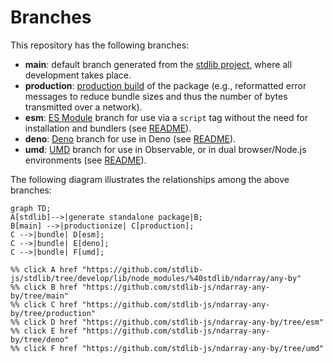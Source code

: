 <!--

@license Apache-2.0

Copyright (c) 2022 The Stdlib Authors.

Licensed under the Apache License, Version 2.0 (the "License");
you may not use this file except in compliance with the License.
You may obtain a copy of the License at

    http://www.apache.org/licenses/LICENSE-2.0

Unless required by applicable law or agreed to in writing, software
distributed under the License is distributed on an "AS IS" BASIS,
WITHOUT WARRANTIES OR CONDITIONS OF ANY KIND, either express or implied.
See the License for the specific language governing permissions and
limitations under the License.

-->

# Branches

This repository has the following branches:

-   **main**: default branch generated from the [stdlib project][stdlib-url], where all development takes place.
-   **production**: [production build][production-url] of the package (e.g., reformatted error messages to reduce bundle sizes and thus the number of bytes transmitted over a network).
-   **esm**: [ES Module][esm-url] branch for use via a `script` tag without the need for installation and bundlers (see [README][esm-readme]).
-   **deno**: [Deno][deno-url] branch for use in Deno (see [README][deno-readme]).
-   **umd**: [UMD][umd-url] branch for use in Observable, or in dual browser/Node.js environments (see [README][umd-readme]).

The following diagram illustrates the relationships among the above branches:

```mermaid
graph TD;
A[stdlib]-->|generate standalone package|B;
B[main] -->|productionize| C[production];
C -->|bundle| D[esm];
C -->|bundle| E[deno];
C -->|bundle| F[umd];

%% click A href "https://github.com/stdlib-js/stdlib/tree/develop/lib/node_modules/%40stdlib/ndarray/any-by"
%% click B href "https://github.com/stdlib-js/ndarray-any-by/tree/main"
%% click C href "https://github.com/stdlib-js/ndarray-any-by/tree/production"
%% click D href "https://github.com/stdlib-js/ndarray-any-by/tree/esm"
%% click E href "https://github.com/stdlib-js/ndarray-any-by/tree/deno"
%% click F href "https://github.com/stdlib-js/ndarray-any-by/tree/umd"
```

[stdlib-url]: https://github.com/stdlib-js/stdlib/tree/develop/lib/node_modules/%40stdlib/ndarray/any-by
[production-url]: https://github.com/stdlib-js/ndarray-any-by/tree/production
[deno-url]: https://github.com/stdlib-js/ndarray-any-by/tree/deno
[deno-readme]: https://github.com/stdlib-js/ndarray-any-by/blob/deno/README.md
[umd-url]: https://github.com/stdlib-js/ndarray-any-by/tree/umd
[umd-readme]: https://github.com/stdlib-js/ndarray-any-by/blob/umd/README.md
[esm-url]: https://github.com/stdlib-js/ndarray-any-by/tree/esm
[esm-readme]: https://github.com/stdlib-js/ndarray-any-by/blob/esm/README.md